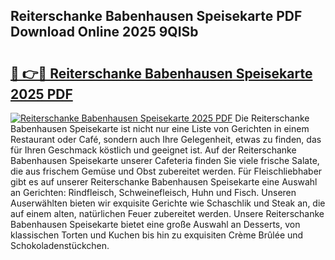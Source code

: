 ## Reiterschanke Babenhausen Speisekarte PDF Download Online 2025 9QISb

# <h2><a href="http://gcdad4.nevu.top/?p=Reiterschanke+Babenhausen+Speisekarte">🔗 👉🔴 Reiterschanke Babenhausen Speisekarte 2025 PDF</a></h2>

[![Reiterschanke Babenhausen Speisekarte 2025 PDF](https://i.imgur.com/dBaPXMq.png)](http://gcdad4.nevu.top/?p=Reiterschanke+Babenhausen+Speisekarte)
Die Reiterschanke Babenhausen Speisekarte ist nicht nur eine Liste von Gerichten in einem Restaurant oder Café, sondern auch Ihre Gelegenheit, etwas zu finden, das für Ihren Geschmack köstlich und geeignet ist. Auf der Reiterschanke Babenhausen Speisekarte unserer Cafeteria finden Sie viele frische Salate, die aus frischem Gemüse und Obst zubereitet werden. Für Fleischliebhaber gibt es auf unserer Reiterschanke Babenhausen Speisekarte eine Auswahl an Gerichten: Rindfleisch, Schweinefleisch, Huhn und Fisch. Unseren Auserwählten bieten wir exquisite Gerichte wie Schaschlik und Steak an, die auf einem alten, natürlichen Feuer zubereitet werden. Unsere Reiterschanke Babenhausen Speisekarte bietet eine große Auswahl an Desserts, von klassischen Torten und Kuchen bis hin zu exquisiten Crème Brûlée und Schokoladenstückchen.
